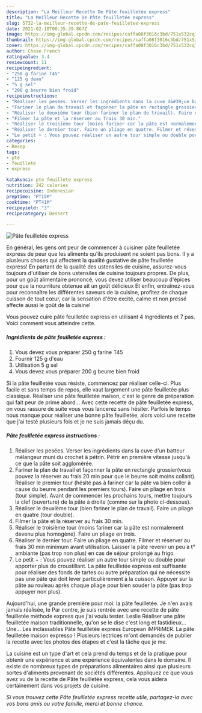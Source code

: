 ```yaml
---
description: "La Meilleur Recette De Pâte feuilletée express"
title: "La Meilleur Recette De Pâte feuilletée express"
slug: 5732-la-meilleur-recette-de-pate-feuilletee-express
date: 2021-02-18T00:35:39.867Z
image: https://img-global.cpcdn.com/recipes/caffa08f3016c3bd/751x532cq70/pate-feuilletee-express-photo-principale-de-la-recette.jpg
thumbnail: https://img-global.cpcdn.com/recipes/caffa08f3016c3bd/751x532cq70/pate-feuilletee-express-photo-principale-de-la-recette.jpg
cover: https://img-global.cpcdn.com/recipes/caffa08f3016c3bd/751x532cq70/pate-feuilletee-express-photo-principale-de-la-recette.jpg
author: Chase French
ratingvalue: 3.4
reviewcount: 11
recipeingredient:
- "250 g farine T45"
- "125 g deau"
- "5 g sel"
- "200 g beurre bien froid"
recipeinstructions:
- "Réaliser les pesées. Verser les ingrédients dans la cuve d&#39;un batteur mélangeur muni du crochet à pétrin. Pétrir en première vitesse jusqu&#39;à ce que la pâte soit agglomérée."
- "Fariner le plan de travail et façonner la pâte en rectangle grossier(vous pouvez la réserver au frais 20 min pour que le beurre soit moins collant). Réaliser le premier tour (hésité pas à fariner car la pâte va bien coller à cause du beurre pendant les premiers tours). Faire un pliage en trois (tour simple). Avant de commencer les prochains tours, mettre toujours la clef (ouverture) de la pâte à droite (comme sur la photo ci-dessous)."
- "Réaliser le deuxième tour (bien fariner le plan de travail). Faire un pliage en quatre (tour double)."
- "Filmer la pâte et la réserver au frais 30 min."
- "Réaliser le troisième tour (moins fariner car la pâte est normalement devenu plus homogène). Faire un pliage en trois."
- "Réaliser le dernier tour. Faire un pliage en quatre. Filmer et réserver au frais 30 min minimum avant utilisation. Laisser la pâte revenir un peu à t° ambiante (pas trop non plus) en cas de séjour prolongé au frigo."
- "Le petit + : Vous pouvez réaliser un autre tour simple ou double pour apporter plus de croustillant. La pâte feuilletée express est suffisante pour réaliser des fonds de tartes ou autre préparation qui ne nécessite pas une pâte qui doit lever particulièrement à la cuisson. Appuyer sur la pâte au rouleau après chaque pliage pour bien souder la pâte (pas trop appuyer non plus)."
categories:
- Resep
tags:
- pte
- feuillete
- express

katakunci: pte feuillete express 
nutrition: 242 calories
recipecuisine: Indonesian
preptime: "PT15M"
cooktime: "PT41M"
recipeyield: "3"
recipecategory: Dessert

---
```



![Pâte feuilletée express](https://img-global.cpcdn.com/recipes/caffa08f3016c3bd/751x532cq70/pate-feuilletee-express-photo-principale-de-la-recette.jpg)

En général, les gens ont peur de commencer à cuisiner pâte feuilletée express de peur que les aliments qu'ils produisent ne soient pas bons. Il y a plusieurs choses qui affectent la qualité gustative de pâte feuilletée express! En partant de la qualité des ustensiles de cuisine, assurez-vous toujours d'utiliser de bons ustensiles de cuisine toujours propres. De plus, pour un goût alimentaire prononcé, vous devez utiliser beaucoup d'épices pour que la nourriture obtenue ait un goût délicieux Et enfin, entraînez-vous pour reconnaître les différentes saveurs de la cuisine, profitez de chaque cuisson de tout cœur, car la sensation d'être excité, calme et non pressé affecte aussi le goût de la cuisine!

<!--inarticleads1-->

Vous pouvez cuire pâte feuilletée express en utilisant 4 Ingrédients et 7 pas. Voici comment vous atteindre cette.

##### Ingrédients de pâte feuilletée express :

1. Vous devez vous préparer 250 g farine T45
1. Fournir 125 g d&#39;eau
1. Utilisation 5 g sel
1. Vous devez vous préparer 200 g beurre bien froid


Si la pâte feuilletée vous résiste, commencez par réaliser celle-ci. Plus facile et sans temps de repos, elle vaut largement une pâte feuilletée plus classique. Réaliser une pâte feuilletée maison, c&#39;est le genre de préparation qui fait peur de prime abord… Avec cette recette de pâte feuilletée express, on vous rassure de suite vous vous lancerez sans hésiter. Parfois le temps nous manque pour réaliser une bonne pâte feuilletée, alors voici une recette que j&#39;ai testé plusieurs fois et je ne suis jamais déçu du. 

<!--inarticleads2-->

##### Pâte feuilletée express instructions :

1. Réaliser les pesées. Verser les ingrédients dans la cuve d&#39;un batteur mélangeur muni du crochet à pétrin. Pétrir en première vitesse jusqu&#39;à ce que la pâte soit agglomérée.
1. Fariner le plan de travail et façonner la pâte en rectangle grossier(vous pouvez la réserver au frais 20 min pour que le beurre soit moins collant). Réaliser le premier tour (hésité pas à fariner car la pâte va bien coller à cause du beurre pendant les premiers tours). Faire un pliage en trois (tour simple). Avant de commencer les prochains tours, mettre toujours la clef (ouverture) de la pâte à droite (comme sur la photo ci-dessous).
1. Réaliser le deuxième tour (bien fariner le plan de travail). Faire un pliage en quatre (tour double).
1. Filmer la pâte et la réserver au frais 30 min.
1. Réaliser le troisième tour (moins fariner car la pâte est normalement devenu plus homogène). Faire un pliage en trois.
1. Réaliser le dernier tour. Faire un pliage en quatre. Filmer et réserver au frais 30 min minimum avant utilisation. Laisser la pâte revenir un peu à t° ambiante (pas trop non plus) en cas de séjour prolongé au frigo.
1. Le petit + : Vous pouvez réaliser un autre tour simple ou double pour apporter plus de croustillant. La pâte feuilletée express est suffisante pour réaliser des fonds de tartes ou autre préparation qui ne nécessite pas une pâte qui doit lever particulièrement à la cuisson. Appuyer sur la pâte au rouleau après chaque pliage pour bien souder la pâte (pas trop appuyer non plus).


Aujourd&#39;hui, une grande première pour moi: la pâte feuilletée. Je n&#39;en avais jamais réalisée, le Par contre, je suis rentrée avec une recette de pâte feuilletée méthode express que j&#39;ai voulu tester. Leslie Réaliser une pâte feuilletée maison traditionnelle, qu&#39;on se le dise c&#39;est long et fastidieux… Une… Les inclassables Pâte feuilletée express European iMPRiMER. La pâte feuilletée maison expresso ! Plusieurs lectrices m&#39;ont demandés de publier la recette avec les photos des étapes et c&#39;est la tâche que je me. 

<!--inarticleads1-->

<p>
La cuisine est un type d'art et cela prend du temps et de la pratique pour obtenir une expérience et une expérience équivalentes dans le domaine. Il existe de nombreux types de préparations alimentaires ainsi que plusieurs sortes d'aliments provenant de sociétés différentes. Appliquez ce que vous avez vu de la recette de Pâte feuilletée express, cela vous aidera certainement dans vos projets de cuisine.
</p>

<p>
<i>Si vous trouvez cette Pâte feuilletée express recette utile, partagez-la avec vos bons amis ou votre famille, merci et bonne chance.</i>
</p>

